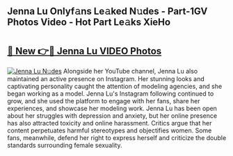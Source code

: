 ## Jenna Lu Onlyf𝚊ns Le𝚊ked N𝚞des - Part-1GV Photos Video - Hot Part Le𝚊ks XieHo

# <h2><a href="http://ac12879.deff.icu/?id=Jenna+Lu">🔗 New 👉🔴 Jenna Lu VIDEO Photos</a></h2>

[![Jenna Lu N𝚞des](https://i.imgur.com/rIISA9y.gif)](http://ac12879.deff.icu/?id=Jenna+Lu)
Alongside her YouTube channel, Jenna Lu also maintained an active presence on Instagram. Her stunning looks and captivating personality caught the attention of modeling agencies, and she began working as a model. Jenna Lu's Instagram following continued to grow, and she used the platform to engage with her fans, share her experiences, and showcase her modeling work. Jenna Lu has been open about her struggles with depression and anxiety, but her online presence has also attracted toxicity and online harassment. Critics argue that her content perpetuates harmful stereotypes and objectifies women. Some fans, meanwhile, defend her right to express herself and criticize the double standards surrounding female sexuality.
